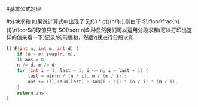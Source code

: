 #基本公式定理


#分块求和
如果说计算式中出现了 $\sum_if(i)*g(\lfloor(n/i)\rfloor)$,则由于 $\lfloor\frac{n}{i}\rfloor$的取值只有 $O(\sqrt n)$ 种显然我们可以运用分段求和(可以打印出这样的值来看一下)记录$f$的前缀和，然后g就进行分段求和.
```c++
ll F(int n, int m, int d) {
    if (n > m) swap(n, m);
    ll ans = 0;
    n /= d, m /= d;
    for (int i = 1, last = 1; i <= n; i = last + 1) {
        last = min(n / (n / i), m / (m / i));
        ans += (ll)(sum[last] - sum[i - 1]) * (n / i) * (m / i);
    }
    return ans;
}
```
